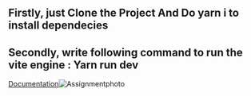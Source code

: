 

<h2>Firstly, just Clone the Project And Do yarn i to install dependecies</h2>
<H2>Secondly, write following command to run the vite engine : Yarn run dev</H2>


[Documentation](https://mantine.dev/guides/vite/)![Assignmentphoto](https://github.com/user-attachments/assets/daacefcd-8627-4afe-83eb-0d45caa4a0de)

